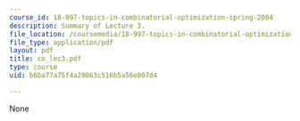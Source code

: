 ```yaml
---
course_id: 18-997-topics-in-combinatorial-optimization-spring-2004
description: Summary of Lecture 3.
file_location: /coursemedia/18-997-topics-in-combinatorial-optimization-spring-2004/b6ba77a75f4a29063c516b5a56e007d4_co_lec3.pdf
file_type: application/pdf
layout: pdf
title: co_lec3.pdf
type: course
uid: b6ba77a75f4a29063c516b5a56e007d4

---
```

None